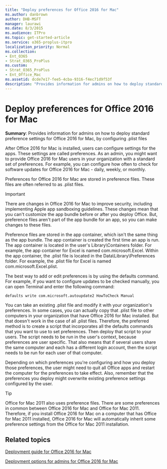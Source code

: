 ```yaml
---
title: "Deploy preferences for Office 2016 for Mac"
ms.author: danbrown
author: DHB-MSFT
manager: laurawi
ms.date: 8/3/2015
ms.audience: ITPro
ms.topic: get-started-article
ms.service: o365-proplus-itpro
localization_priority: Normal
ms.collection: 
- Ent_O365
- Strat_O365_ProPlus
ms.custom:
- Strat_O365_ProPlus
- Ent_Office_Mac
ms.assetid: dcde7e17-fee5-4cba-9316-f4ec71d9f53f
description: "Provides information for admins on how to deploy standard preference settings for Office 2016 for Mac, by configuring .plist files"
---
```


# Deploy preferences for Office 2016 for Mac

 **Summary**: Provides information for admins on how to deploy standard preference settings for Office 2016 for Mac, by configuring .plist files
  
After Office 2016 for Mac is installed, users can configure settings for the apps. These settings are called preferences. As an admin, you might want to provide Office 2016 for Mac users in your organization with a standard set of preferences. For example, you can configure how often to check for software updates for Office 2016 for Mac - daily, weekly, or monthly.
  
Preferences for Office 2016 for Mac are stored in preference files. These files are often referred to as .plist files. 
  
> [!IMPORTANT]
> There are changes in Office 2016 for Mac to improve security, including implementing Apple app sandboxing guidelines. These changes mean that you can't customize the app bundle before or after you deploy Office. But, preference files aren't part of the app bundle for an app, so you can make changes to these files. 
  
Preference files are stored in the app container, which isn't the same thing as the app bundle. The app container is created the first time an app is run. The app container is located in the user's Library\Containers folder. For example, the app container for Excel is named com.microsoft.Excel. Within the app container, the .plist file is located in the Data\Library\Preferences folder. For example, the .plist file for Excel is named com.microsoft.Excel.plist.
  
The best way to add or edit preferences is by using the defaults command. For example, if you want to configure updates to be checked manually, you can open Terminal and enter the following command: 
  
```
defaults write com.microsoft.autoupdate2 HowToCheck Manual
```

You can take an existing .plist file and modify it with your organization's preferences. In some cases, you can actually copy that .plist file to other computers in your organization that have Office 2016 for Mac installed. But that doesn't work in the case of all .plist files. Therefore, the preferred method is to create a script that incorporates all the defaults commands that you want to use to set preferences. Then deploy that script to your users. The script needs to be run in the user's context, because preferences are user specific. That also means that if several users share the same computer and each has a different login account, then the script needs to be run for each user of that computer.
  
Depending on which preferences you're configuring and how you deploy those preferences, the user might need to quit all Office apps and restart the computer for the preferences to take effect. Also, remember that the preferences you deploy might overwrite existing preference settings configured by the user.
  
> [!TIP]
> Office for Mac 2011 also uses preference files. There are some preferences in common between Office 2016 for Mac and Office for Mac 2011. Therefore, if you install Office 2016 for Mac on a computer that has Office for Mac 2011 installed, Office 2016 for Mac will automatically inherit some preference settings from the Office for Mac 2011 installation. 
  
## Related topics
[Deployment guide for Office 2016 for Mac](deployment-guide-for-office-for-mac.md)

[Deployment options for admins for Office 2016 for Mac](deployment-options-for-office-for-mac.md)

